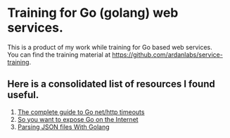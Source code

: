 # Training for Go (golang) web services.

This is a product of my work while training for Go based web services.  
You can find the training material at https://github.com/ardanlabs/service-training.

## Here is a consolidated list of resources I found useful.

1. [The complete guide to Go net/http timeouts](https://blog.cloudflare.com/the-complete-guide-to-golang-net-http-timeouts/)
2. [So you want to expose Go on the Internet](https://blog.cloudflare.com/exposing-go-on-the-internet/)
3. [Parsing JSON files With Golang](https://tutorialedge.net/golang/parsing-json-with-golang/)
